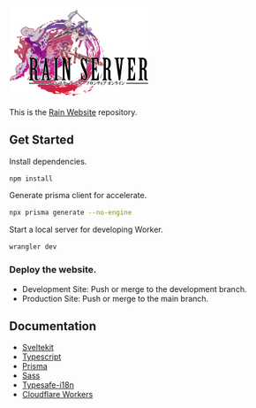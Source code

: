 <img src="https://raw.githubusercontent.com/Otya063/rain-web/development/static/img/common/rain_server_logo.webp" width="50%" height="50%" />

This is the [Rain Website](https://www.rain-server.com/) repository.

## Get Started

Install dependencies.
```bash
npm install
```

Generate prisma client for accelerate.
```bash
npx prisma generate --no-engine
```

Start a local server for developing Worker.
```bash
wrangler dev
```

### Deploy the website.
 - Development Site: Push or merge to the development branch.
 - Production Site: Push or merge to the main branch.

## Documentation
 - [Sveltekit](https://kit.svelte.dev/docs/introduction)
 - [Typescript](https://www.typescriptlang.org/docs/)
 - [Prisma](https://www.prisma.io/docs)
 - [Sass](https://sass-lang.com/documentation/)
 - [Typesafe-i18n](https://github.com/ivanhofer/typesafe-i18n/tree/main/packages/adapter-svelte)
 - [Cloudflare Workers](https://developers.cloudflare.com/workers/)